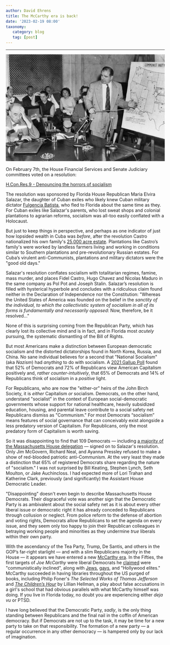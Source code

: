 ```yaml
---
author: David Ehrens
title: The McCarthy era is back!
date: '2023-02-19 08:00'
taxonomy:
   category: blog
   tag: [post]
---
```

---
 
![](Welch-McCarthy-Hearings.jpg)

On February 7th, the House Financial Services and Senate Judiciary committees voted on a resolution:

[H.Con.Res.9 - Denouncing the horrors of socialism](https://www.congress.gov/bill/118th-congress/house-concurrent-resolution/9)

The resolution was sponsored by Florida House Republican Maria Elvira Salazar, the daughter of Cuban exiles who likely knew Cuban military dictator [Fulgencia Batista,](https://www.pbs.org/wgbh/americanexperience/features/castro-fulgencio-batista-1901-1973/) who fled to Florida about the same time as they. For Cuban exiles like Salazar's parents, who lost sweat shops and colonial plantations to agrarian reforms, socialism was all-too easily conflated with a Holocaust.

But just to keep things in perspective, and perhaps as one indicator of just how lopsided wealth in Cuba was *before*, after the revolution Castro nationalized his own family's [25,000 acre estate](https://www.washingtonpost.com/world/the_americas/castro-town-fidel-grew-up-here-but-he-came-back-to-destroy-it/2016/12/03/51b0f40e-b8d2-11e6-b994-f45a208f7a73_story.html). Plantations like Castro’s family's were worked by landless farmers living and working in conditions similar to Southern plantations and pre-revolutionary Russian estates. For Cuba’s virulent anti-Communists, plantations and military dictators were the "good old days."

Salazar's resolution conflates socialism with totalitarian regimes, famine, mass murder, and places Fidel Castro, Hugo Chavez and Nicolas Maduro in the same company as Pol Pot and Joseph Stalin. Salazar’s resolution is filled with hysterical hyperbole and concludes with a ridiculous claim found neither in the Declaration of Independence nor the Constitution: "Whereas the United States of America was founded on the belief in the *sanctity of the individual, to which the collectivistic system of socialism in all of its forms is fundamentally and necessarily opposed*: Now, therefore, be it resolved…"

None of this is surprising coming from the Republican Party, which has clearly lost its collective mind and is in fact, and in Florida most *acutely* pursuing, the systematic dismantling of the Bill of Rights.

But most Americans make a distinction between European democratic socialism and the distorted dictatorships found in North Korea, Russia, and China. No sane individual believes for a second that "National Socialism" (aka *Nazism*) had *anything* to do with socialism. A [2021 Gallup Poll](https://news.gallup.com/poll/357755/socialism-capitalism-ratings-unchanged.aspx) found that 52% of Democrats and 72% of Republicans view American Capitalism positively and, *rather counter-intuitively*, that 65% of Democrats and 14% of Republicans think of socialism in a *positive* light.

For Republicans, who are now the "either-or" heirs of the John Birch Society, it is *either* Capitalism *or* socialism. Democrats, on the other hand, understand "socialist" in the context of European social-democratic governments whose support for national healthcare, heavily subsidized education, housing, and parental leave contribute to a social safety net Republicans dismiss as "Communism." For most Democrats “socialism” means features of social governance that can conceivably exist alongside a less predatory version of Capitalism. For Republicans, only the most predatory form of Capitalism is worth saving.

So it was disappointing to find that 109 Democrats — including [a majority of the Massachusetts House delegation](https://clerk.house.gov/Votes/2023106) — signed on to Salazar's resolution. Only Jim McGovern, Richard Neal, and Ayanna Pressley refused to make a show of red-blooded patriotic anti-Communism. At the very least they made a distinction that 65% of registered Democrats share regarding the nature of "socialism." I was not surprised by Bill Keating, Stephen Lynch, Seth Moulton, or Jake Auchincloss. I had expected more of Lori Trahan and Katherine Clark, previously (and significantly) the Assistant House Democratic Leader. 

"Disappointing" doesn't even begin to describe Massachusetts House Democrats. Their disgraceful vote was another sign that the Democratic Party is as ambivalent about the social safety net as it is about every other liberal issue or democratic right it has already conceded to Republicans through collusion or neglect. From police reform to the defense of abortion and voting rights, Democrats allow Republicans to set the agenda on every issue, and they seem only too happy to join their Republican colleagues in betraying working people and minorities as they undermine *true* liberals within their own party.

With the ascendancy of the Tea Party, Trump, De Santis, and others in the GOP’s far-right starlight — and with a slim Republicans majority in the House — it appears we have entered a new [McCarthy era](https://www.britannica.com/biography/Joseph-McCarthy). In the Fifties, the first targets of *Joe McCarthy* were liberal Democrats he [claimed](https://www.zinnedproject.org/news/tdih/mccarthy-red-scare) were "communistically inclined", along with [Jews](https://forward.com/culture/450247/mccarthy-was-anti-communist-was-he-also-anti-semitic/), [gays](https://www.britannica.com/story/how-did-joseph-mccarthys-anticommunist-rhetoric-impact-the-lgbtq-community), and "Hollywood elites." McCarthy succeeded in having libraries throughout the US purged of books, including Philip Foner's *The Selected Works of Thomas Jefferson* and [*The Children’s Hour*](https://bookshop.org/a/7256/9781684115976) by Lillian Hellman, a play about false accusations in a girl's school that had obvious parallels with what McCarthy himself was doing. If you live in Florida today, no doubt you are experiencing either *deja vu* or PTSD.

I have long believed that the Democratic Party, *sadly*, is the only thing standing between Republicans and the final nail in the coffin of American democracy. But if Democrats are not up to the task, it may be time for a new party to take on that responsibility. The formation of a new party — a regular occurrence in any other democracy — is hampered only by our lack of imagination.
